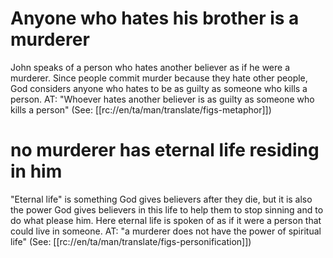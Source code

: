 # Anyone who hates his brother is a murderer

John speaks of a person who hates another believer as if he were a murderer. Since people commit murder because they hate other people, God considers anyone who hates to be as guilty as someone who kills a person. AT: "Whoever hates another believer is as guilty as someone who kills a person" (See: [[rc://en/ta/man/translate/figs-metaphor]])

# no murderer has eternal life residing in him

"Eternal life" is something God gives believers after they die, but it is also the power God gives believers in this life to help them to stop sinning and to do what please him. Here eternal life is spoken of as if it were a person that could live in someone. AT: "a murderer does not have the power of spiritual life" (See: [[rc://en/ta/man/translate/figs-personification]])

